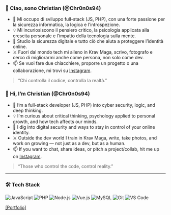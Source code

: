 ### 👋 Ciao, sono Christian (@Chr0n0s94)

- 🧠 Mi occupo di sviluppo full-stack (JS, PHP), con una forte passione per la sicurezza informatica, la logica e l’introspezione.
- 💡 Mi incuriosiscono il pensiero critico, la psicologia applicata alla crescita personale e l’impatto della tecnologia sulla mente.
- 🔐 Studio la sicurezza digitale e tutto ciò che aiuta a proteggere l’identità online.
- ⚔️ Fuori dal mondo tech mi alleno in Krav Maga, scrivo, fotografo e cerco di migliorarmi anche come persona, non solo come dev.
- 📫 Se vuoi fare due chiacchiere, proporre un progetto o una collaborazione, mi trovi su [Instagram](https://www.instagram.com/christian.papaleo/).

> “Chi controlla il codice, controlla la realtà.”




### 👋 Hi, I’m Christian (@Chr0n0s94)

- 🧠 I’m a full-stack developer (JS, PHP) into cyber security, logic, and deep thinking.
- 💡 I’m curious about critical thinking, psychology applied to personal growth, and how tech affects our minds.
- 🔐 I dig into digital security and ways to stay in control of your online identity.
- ⚔️ Outside the dev world I train in Krav Maga, write, take photos, and work on growing — not just as a dev, but as a human.
- 📫 If you want to chat, share ideas, or pitch a project/collab, hit me up on [Instagram](https://www.instagram.com/christian.papaleo/).

> “Those who control the code, control reality.”


---

### 🛠️ Tech Stack

![JavaScript](https://img.shields.io/badge/-JavaScript-black?style=flat-square&logo=javascript)
![PHP](https://img.shields.io/badge/-PHP-8892BF?style=flat-square&logo=php)
![Node.js](https://img.shields.io/badge/-Node.js-333?style=flat-square&logo=node.js)
![Vue.js](https://img.shields.io/badge/-Vue.js-41B883?style=flat-square&logo=vue.js)
![MySQL](https://img.shields.io/badge/-MySQL-00758F?style=flat-square&logo=mysql)
![Git](https://img.shields.io/badge/-Git-F05032?style=flat-square&logo=git)
![VS Code](https://img.shields.io/badge/-VS%20Code-007ACC?style=flat-square&logo=visual-studio-code)

[[Portfolio]](https://chr0n0s.altervista.org)


<!---
### 📈 GitHub Stats

<p align="center">
  <img src="https://github-readme-stats.vercel.app/api?username=Chr0n0s94&show_icons=true&theme=radical" alt="GitHub Stats" />
  <br/>
  <img src="https://github-readme-stats.vercel.app/api/top-langs/?username=Chr0n0s94&layout=compact&theme=radical" alt="Top Langs" />
</p>

Chr0n0s94/Chr0n0s94 is a ✨ special ✨ repository because its `README.md` (this file) appears on your GitHub profile.
You can click the Preview link to take a look at your changes.

